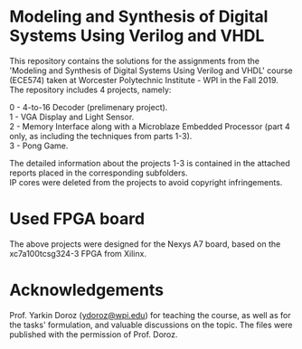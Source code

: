 # Modeling and Synthesis of Digital Systems Using Verilog and VHDL

This repository contains the solutions for the assignments from the 'Modeling and Synthesis of Digital Systems Using Verilog and VHDL' course (ECE574) taken at Worcester Polytechnic Institute - WPI in the Fall 2019. The repository includes 4 projects, namely:

0 - 4-to-16 Decoder (prelimenary project). </br>
1 - VGA Display and Light Sensor. </br>
2 - Memory Interface along with a Microblaze Embedded Processor (part 4 only, as including the techniques from parts 1-3). </br>
3 - Pong Game. </br>


The detailed information about the projects 1-3 is contained in the attached reports placed in the corresponding subfolders. </br>
IP cores were deleted from the projects to avoid copyright infringements.

# Used FPGA board
The above projects were designed for the Nexys A7 board, based on the xc7a100tcsg324-3 FPGA from Xilinx.

# Acknowledgements
Prof. Yarkin Doroz (ydoroz@wpi.edu) for teaching the course, as well as for the tasks' formulation, and valuable discussions on the topic.
The files were published with the permission of Prof. Doroz.
